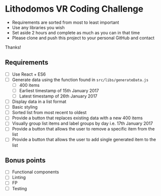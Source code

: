 # Lithodomos VR Coding Challenge

- Requirements are sorted from most to least important
- Use any libraries you wish
- Set aside 2 hours and complete as much as you can in that time
- Please clone and push this project to your personal GitHub and contact

Thanks!

## Requirements

- [ ] Use React + ES6
- [ ] Generate data using the function found in `src/libs/generateData.js`
  - [ ] 400 items
  - [ ] Earliest timestamp of 15th January 2017
  - [ ] Latest timestamp of 26th January 2017
- [ ] Display data in a list format
- [ ] Basic styling
- [ ] Sorted list from most recent to oldest
- [ ] Provide a button that replaces existing data with a new 400 items
- [ ] Visually group list items and label groups by day i.e. 17th January 2017
- [ ] Provide a button that allows the user to remove a specific item from the list
- [ ] Provide a button that allows the user to add single generated item to the list

## Bonus points

- [ ] Functional components
- [ ] Linting
- [ ] FP
- [ ] Testing